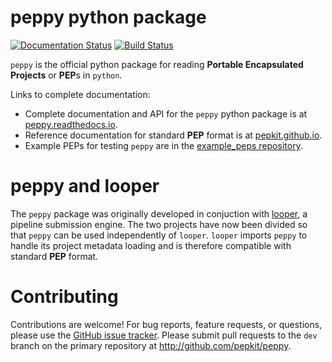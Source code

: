 # peppy python package

[![Documentation Status](http://readthedocs.org/projects/pep/badge/?version=latest)](http://peppy.readthedocs.io/en/latest/?badge=latest) [![Build Status](https://travis-ci.org/pepkit/peppy.svg?branch=master)](https://travis-ci.org/pepkit/peppy)

`peppy` is the official python package for reading **Portable Encapsulated Projects** or **PEP**s in `python`. 

Links to complete documentation:
* Complete documentation and API for the `peppy` python package is at [peppy.readthedocs.io](http://peppy.readthedocs.io/).
* Reference documentation for standard **PEP** format is at [pepkit.github.io](https://pepkit.github.io/).
* Example PEPs for testing `peppy` are in the [example_peps repository](https://github.com/pepkit/example_peps).

# peppy and looper

The `peppy` package was originally developed in conjuction with [looper](http://github.com/pepkit/looper), a pipeline submission engine. The two projects have now been divided so that `peppy` can be used independently of `looper`. `looper` imports `peppy` to handle its project metadata loading and is therefore compatible with standard **PEP** format.

# Contributing

Contributions are welcome! For bug reports, feature requests, or questions, please use the [GitHub issue tracker](https://github.com/pepkit/peppy/issues). Please submit pull requests to the `dev` branch on the primary repository at http://github.com/pepkit/peppy.
